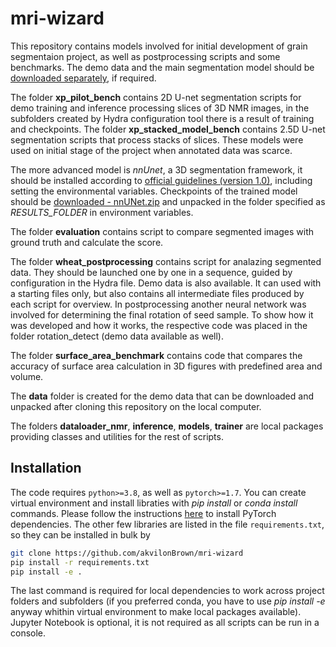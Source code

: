 # mri-wizard
This repository contains models involved for initial development of grain segmentaion project, as well as postprocessing scripts and some benchmarks.
The demo data and the main segmentation model should be [downloaded separately](https://ipk-cloud.ipk-gatersleben.de/s/5exapoJ7dbnzcTf), if required.

The folder **xp_pilot_bench** contains 2D U-net segmentation scripts for demo training and inference processing slices of 3D NMR images, in the subfolders created by Hydra configuration tool there is a result of training and checkpoints.
The folder **xp_stacked_model_bench** contains 2.5D U-net segmentation scripts that process stacks of slices.
These models were used on initial stage of the project when annotated data was scarce.

The more advanced model is *nnUnet*, a 3D segmentation framework, it should be installed according to [official guidelines (version 1.0)](https://github.com/MIC-DKFZ/nnUNet/tree/nnunetv1/), including setting the environmental variables.
Checkpoints of the trained model should be [downloaded - nnUNet.zip](https://ipk-cloud.ipk-gatersleben.de/s/5exapoJ7dbnzcTf) and unpacked in the folder specified as *RESULTS_FOLDER* in environment variables. 

The folder **evaluation** contains script to compare segmented images with ground truth and calculate the score.

The folder **wheat_postprocessing** contains script for analazing segmented data. They should be launched one by one in a sequence, guided by configuration in the Hydra file.
Demo data is also available. It can used with a starting files only, but also contains all intermediate files produced by each script for overview. 
In postprocessing another neural network was involved for determining the final rotation of seed sample. To show how it was developed and how it works, the respective code was placed in the folder rotation_detect (demo data available as well).

The folder **surface_area_benchmark** contains code that compares the accuracy of surface area calculation in 3D figures with predefined area and volume.

The **data** folder is created for the demo data that can be downloaded and unpacked after cloning this repository on the local computer.

The folders **dataloader_nmr**, **inference**, **models**, **trainer** are local packages providing classes and utilities for the rest of scripts.

## Installation

The code requires `python>=3.8`, as well as `pytorch>=1.7`. 
You can create virtual environment and install libraties with *pip install* or *conda install* commands. 
Please follow the instructions [here](https://pytorch.org/get-started/locally/) to install PyTorch dependencies. The other few libraries are listed in the file `requirements.txt`, so they can be installed in bulk by 
```sh
git clone https://github.com/akvilonBrown/mri-wizard
pip install -r requirements.txt
pip install -e .
```
The last command is required for local dependencies to work across project folders and subfolders (if you preferred conda, you have to use *pip install -e* anyway whithin virtual environment to make local packages available).
Jupyter Notebook is optional, it is not required as all scripts can be run in a console.

